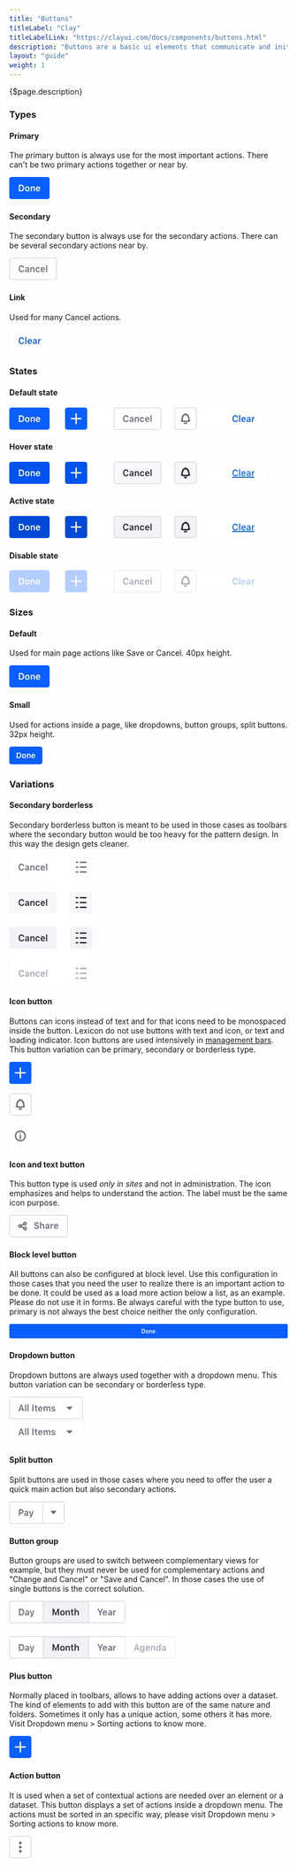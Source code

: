 ```yaml
---
title: "Buttons"
titleLabel: "Clay"
titleLabelLink: "https://clayui.com/docs/components/buttons.html"
description: "Buttons are a basic ui elements that communicate and initilize actions when the user interacts with them."
layout: "guide"
weight: 1
---
```


<div class="page-description">{$page.description}</div>

### Types

#### Primary
The primary button is always use for the most important actions. There can't be two primary actions together or near by.

![button primary default size defuault state](../../../images/ButtonPrimary.jpg)

#### Secondary
The secondary button is always use for the secondary actions. There can be several secondary actions near by.

![button secondary default size defuault state](../../../images/ButtonSecondary.jpg)

#### Link
Used for many Cancel actions.

![button primary default size defuault state](../../../images/ButtonLink.jpg)

### States

#### Default state

![set of three button types in default state](../../../images/ButtonDefault.jpg)

#### Hover state

![set of three button types in active state](../../../images/ButtonHover.jpg)

#### Active state

![set of three button types in active state](../../../images/ButtonActive.jpg)

#### Disable state

![set of three button types in disabled state](../../../images/ButtonDisabled.jpg)

### Sizes

#### Default
Used for main page actions like Save or Cancel. 40px height.

![button primary large size disable state](../../../images/ButtonPrimary.jpg)

#### Small
Used for actions inside a page, like dropdowns, button groups, split buttons. 32px height.

![button primary default size disable state](../../../images/ButtonPrimarySmall.jpg)

### Variations

#### Secondary borderless

Secondary borderless button is meant to be used in those cases as toolbars where the secondary button would be too heavy for the pattern design. In this way the design gets cleaner.

![button secondary borderless default size defuault state](../../../images/ButtonBorderless.jpg)

#### Icon button

Buttons can icons instead of text and for that icons need to be monospaced inside the button. Lexicon do not use buttons with text and icon, or text and loading indicator. Icon buttons are used intensively in [management bars](./management_bar.html). This button variation can be primary, secondary or borderless type.

![button icon primary default size defuault state](../../../images/ButtonIconPrimary.jpg)

![button icon secondary default size defuault state](../../../images/ButtonIconSecondary.jpg)

![button icon secondary boderdeless default size defuault state](../../../images/ButtonIconBorderless.jpg)

#### Icon and text button

This button type is used *only in sites* and not in administration. The icon emphasizes and helps to understand the action. The label must be the same icon purpose.

![button with icon and text](../../../images/ButtonIconText.jpg)

#### Block level button

All buttons can also be configured at block level. Use this configuration in those cases that you need the user to realize there is an important action to be done. It could be used as a load more action below a list, as an example. Please do not use it in forms. Be always careful with the type button to use, primary is not always the best choice neither the only configuration.

![block level button primary state, default size](../../../images/ButtonBlockLevel.jpg)

#### Dropdown button

Dropdown buttons are always used together with a dropdown menu. This button variation can be secondary or borderless type.

![button primary default size defuault state](../../../images/ButtonDropdown.jpg)  
![button primary default size defuault state](../../../images/ButtonDropdownBorderless.jpg)

#### Split button

Split buttons are used in those cases where you need to offer the user a quick main action but also secondary actions.

![button group where the left button specifies the main action and the second one displays a dropdown menu with seconday actions](../../../images/ButtonSplit.jpg)

#### Button group

Button groups are used to switch between complementary views for example, but they must never be used for complementary actions and "Change and Cancel" or "Save and Cancel". In those cases the use of single buttons is the correct solution.

![button group, two examples. First one without disabled button, second one with disabled button](../../../images/ButtonGroup.jpg)

#### Plus button

Normally placed in toolbars, allows to have adding actions over a dataset. The kind of elements to add with this button are of the same nature and folders. Sometimes it only has a unique action, some others it has more. Visit Dropdown menu > Sorting actions to know more.

![Plus button](../../../images/ButtonActionPlus.jpg)

#### Action button

It is used when a set of contextual actions are needed over an element or a dataset. This button displays a set of actions inside a dropdown menu. The actions must be sorted in an specific way, please visit Dropdown menu > Sorting actions to know more.

![Actions or kebab button](../../../images/ButtonActionKebab.jpg)  
